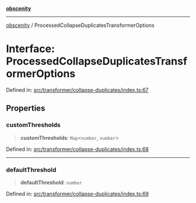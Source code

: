 [**obscenity**](../README.md)

***

[obscenity](../README.md) / ProcessedCollapseDuplicatesTransformerOptions

# Interface: ProcessedCollapseDuplicatesTransformerOptions

Defined in: [src/transformer/collapse-duplicates/index.ts:67](https://github.com/jo3-l/obscenity/blob/907e5d7d34bb29e7d66f262535368ae2d124a8eb/src/transformer/collapse-duplicates/index.ts#L67)

## Properties

### customThresholds

> **customThresholds**: `Map`\<`number`, `number`\>

Defined in: [src/transformer/collapse-duplicates/index.ts:68](https://github.com/jo3-l/obscenity/blob/907e5d7d34bb29e7d66f262535368ae2d124a8eb/src/transformer/collapse-duplicates/index.ts#L68)

***

### defaultThreshold

> **defaultThreshold**: `number`

Defined in: [src/transformer/collapse-duplicates/index.ts:69](https://github.com/jo3-l/obscenity/blob/907e5d7d34bb29e7d66f262535368ae2d124a8eb/src/transformer/collapse-duplicates/index.ts#L69)
